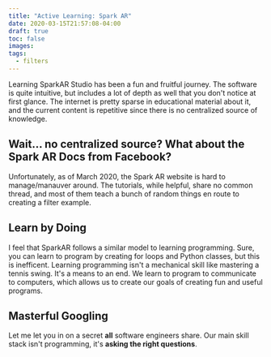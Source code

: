 ```yaml
---
title: "Active Learning: Spark AR"
date: 2020-03-15T21:57:08-04:00
draft: true
toc: false
images:
tags: 
  - filters
---
```


Learning SparkAR Studio has been a fun and fruitful journey. The software is quite intuitive, but includes a lot of depth as well that you don't notice at first glance. The internet is pretty sparse in educational material about it, and the current content is repetitive since there is no centralized source of knowledge.

## Wait... no centralized source? What about the Spark AR Docs from Facebook?

Unfortunately, as of March 2020, the Spark AR website is hard to manage/manauver around. The tutorials, while helpful, share no common thread, and most of them teach a bunch of random things en route to creating a filter example. 

## Learn by Doing

I feel that SparkAR follows a similar model to learning programming. Sure, you can learn to program by creating for loops and Python classes, but this is inefficent. Learning programming isn't a mechanical skill like mastering a tennis swing. It's a means to an end. We learn to program to communicate to computers, which allows us to create our goals of creating fun and useful programs.

## Masterful Googling

Let me let you in on a secret **all** software engineers share. Our main skill stack isn't programming, it's **asking the right questions**.